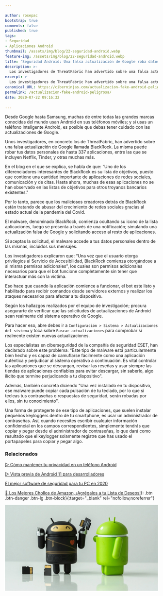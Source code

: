 ```yaml
---

author: rosepac
bootstrap: true
comments: false
published: true
tags:
- Seguridad
- Aplicaciones Android
thumbnail: /assets/img/blog/22-seguridad-android.webp
feature-img: /assets/img/blog/22-seguridad-android.webp
title: 'Seguridad Android: Una falsa actualización de Google roba datos de 337 aplicaciones, incluida Netflix'
description: >-
  Los investigadores de ThreatFabric han advertido sobre una falsa actualización de Google llamada BlackRock, que puede robar sus datos personales de 337 aplicaciones, incluidas Netflix y Tinder.
excerpt: >-
  Los investigadores de ThreatFabric han advertido sobre una falsa actualización de Google llamada BlackRock, que puede robar sus datos personales de 337 aplicaciones, incluidas Netflix y Tinder.
canonical_URL: https://ciberninjas.com/actualizacion-fake-android-peligrosa/
permalink: /actualizacion-fake-android-peligrosa/
date: 2020-07-22 09:16:32

---
```


Desde Google hasta Samsung, muchas de entre todas las grandes marcas conocidas del mundo usan Android en sus teléfonos móviles; y si usas un teléfono inteligente Android, es posible que debas tener cuidado con las actualizaciones de Google.

Unos investigadores, en concreto los de ThreatFabric, han advertido sobre una falsa actualización de Google llamada BlackRock. La misma puede robar tus datos personales de hasta 337 aplicaciones, entre las que se incluyen Netflix, Tinder, y otras muchas más.

En el blog en el que se explica, se habla de que: “Uno de los diferenciadores interesantes de BlackRock es su lista de objetivos, puesto que contiene una cantidad importante de aplicaciones de redes sociales, comunicación y de citas. Hasta ahora, muchas de esas aplicaciones no se han observado en las listas de objetivos para otros troyanos bancarios existentes."

Por lo tanto, parece que los maliciosos creadores detrás de BlackRock están tratando de abusar del crecimiento de redes sociales gracias al estado actual de la pandemia del Covid.

El malware, denominado BlackRock, comienza ocultando su icono de la lista aplicaciones, luego se presenta a través de una notificación; simulando una actualización falsa de Google y solicitando acceso al resto de aplicaciones.

Si aceptas la solicitud, el malware accede a tus datos personales dentro de las mismas, incluidos sus mensajes.

Los investigadores explicaron que: “Una vez que el usuario otorga privilegios al Servicio de Accesibilidad, BlackRock comienza otorgándose a si misma permisos adicionales", los cuales son permisos adicionales necesarios para que el bot funcione completamente sin tener que interactuar más con la víctima.

Eso hace que cuando la aplicación comience a funcionar, el bot este listo y habilitado para recibir comandos desde servidores externos y realizar los ataques necesarios para afectar a tu dispositivo.

Según los hallazgos realizados por el equipo de investigación; procura asegurarte de verificar que las solicitudes de actualizaciones de Android sean realmente del sistema operativo de Google.

Para hacer eso, abre debes ir a `Configuración > Sistema > Actualizaciones del sistema` y toca sobre `Buscar actualizaciones` para comprobar si realmente existen nuevas actualizaciones.

Los especialistas en ciberseguridad de la compañía de seguridad ESET, han declarado sobre este problema: “Este tipo de malware está particularmente bien hecho y es capaz de camuflarse fácilmente como una aplicación auténtica y perjudicar al sistema operativo a continuación. Es vital controlar las aplicaciones que se descargan, revisar las reseñas y usar siempre las tiendas de aplicaciones confiables para evitar descargar, sin saberlo, algo ilícito que termine perjudicando a tu dispositivo".

Además, también concreta diciendo "Una vez instalado en tu dispositivo, ese malware puede copiar cada pulsación de tu teclado, por lo que si tecleas tus contraseñas o respuestas de seguridad, serán robadas por ellos, sin tu conocimiento".

Una forma de protegerte de ese tipo de aplicaciones, que suelen instalar pequeños keyloggers dentro de tu smartphone, es usar un administrador de contraseñas. Así, cuando necesites escribir cualquier información confidencial en los campos correspondientes, simplemente tendrás que copiar y pegar desde el administrador de contraseñas, lo que dará como resultado que el keylogger solamente registre que has usado el portapapeles para copiar y pegar algo.

<!-- https://www.mirror.co.uk/tech/android-warning-fake-google-update-22382919.amp -->

### **Relacionados** <!-- omit in toc -->

[▷ Cómo mantener tu privacidad en un teléfono Android](https://ciberninjas.com/como-mantener-tu-privacidad-usando-android/)

[▷ Vista previa de Android 11 para desarrolladores](https://ciberninjas.com/android-11-para-desarrolladores/)

[El mejor software de seguridad para tu PC en 2020](https://ciberninjas.com/el-mejor-software-seguridad-2020/)

[🛒 Los Mejores Chollos de Amazon, ¡Agrégalos a tu Lista de Deseos!](https://www.amazon.es/shop/cibercursos "Los Mejores Chollos de Amazon, Ofertas Flash, Black Monday y Amazon Prime Day"){: .btn .btn-danger .btn-lg .btn-block}{:target="_blank" rel="nofollow,noreferrer"}

![Los investigadores de ThreatFabric han advertido sobre una falsa actualización de Google llamada BlackRock, que puede robar sus datos personales de 337 aplicaciones, incluidas Netflix y Tinder](/assets/img/blog/22-seguridad-android.webp "Los investigadores de ThreatFabric han advertido sobre una falsa actualización de Google llamada BlackRock, que puede robar sus datos personales de 337 aplicaciones, incluidas Netflix y Tinder")